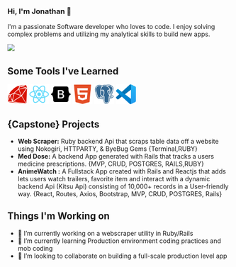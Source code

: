 ### Hi, I'm Jonathan 👋
<p>I'm a passionate Software developer who loves to code. I enjoy solving complex problems and utilizing my analytical skills to build new apps.</p> 
<img src ="https://i.pinimg.com/originals/bf/57/a1/bf57a174dbde79bac6d06018436497d1.gif"></img>

<h2> Some Tools I've Learned</h2>
<p align ="left">
<img src ="https://raw.githubusercontent.com/devicons/devicon/v2.15.1/icons/ruby/ruby-plain.svg" width="45px" height = "45px">
<img src ="https://raw.githubusercontent.com/devicons/devicon/master/icons/react/react-original.svg" width="45px" height = "45px">  
<img src ="https://raw.githubusercontent.com/devicons/devicon/v2.15.1/icons/bootstrap/bootstrap-plain.svg" width="45px" height ="45px">
<img src ="https://raw.githubusercontent.com/devicons/devicon/v2.15.1/icons/html5/html5-plain.svg" width="45px" height ="45px">
<img src ="https://raw.githubusercontent.com/devicons/devicon/v2.15.1/icons/postgresql/postgresql-plain.svg" width="45px" height ="45px">
<img src ="https://raw.githubusercontent.com/devicons/devicon/v2.15.1/icons/vscode/vscode-original.svg" width="45px" height ="45px">
</p> 

<h2>{Capstone} Projects </h2>
<ul>
  <li><strong>Web Scraper:</strong>  Ruby backend Api that scraps table data off a website using Nokogiri, HTTPARTY, & ByeBug Gems {Terminal,RUBY}</li>
  <li><strong>Med Dose:</strong> A backend App generated with Rails that tracks a users medicine prescriptions. {MVP, CRUD, POSTGRES, RAILS,RUBY}</li>
  <li><strong>AnimeWatch :</strong> A Fullstack App created with Rails and Reactjs that adds lets users watch trailers, favorite item and interact with a dynamic backend Api (Kitsu Api) consisting of 10,000+ records in a User-friendly way. {React, Routes, Axios, Bootstrap, MVP, CRUD, POSTGRES, Rails}</li>
  </ul>
<h2>Things I'm Working on</h2>
<ul>
<li> 🔭 I’m currently working on a webscraper utility in Ruby/Rails</li>
<li> 🌱 I’m currently learning Production environment coding practices and mob coding</li>
<li> 👯 I’m looking to collaborate on building a full-scale production level app</li>
</ul>
<!--
- 💬 Ask me about ...
- 📫 How to reach me: ...
- 😄 Pronouns: ...
- ⚡ Fun fact: ...
-->
